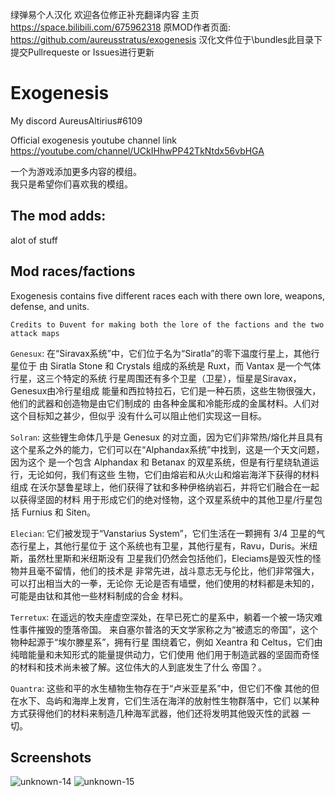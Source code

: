 绿弹易个人汉化 欢迎各位修正补充翻译内容
主页 https://space.bilibili.com/675962318
原MOD作者页面: https://github.com/aureusstratus/exogenesis
汉化文件位于\bundles此目录下 提交Pullrequeste or Issues进行更新
# Exogenesis

My discord AureusAltirius#6109

Official exogenesis youtube channel link https://youtube.com/channel/UCkIHhwPP42TkNtdx56vbHGA

一个为游戏添加更多内容的模组。
<br>我只是希望你们喜欢我的模组。

## The mod adds:

alot of stuff

## Mod races/factions

Exogenesis contains five different races each with there own lore, weapons, defense, and units.

`Credits to Đuvent for making both the lore of the factions and the two attack maps`

`Genesux`: 在“Siravax系统”中，它们位于名为“Siratla”的零下温度行星上，其他行星位于
由 Siratla Stone 和 Crystals 组成的系统是 Ruxt，而 Vantax 是一个气体行星，这三个特定的系统
行星周围还有多个卫星（卫星），恒星是Siravax，Genesux由冷行星组成
能量和西拉特拉石，它们是一种石质，这些生物很强大，他们的武器和创造物是由它们制成的
由各种金属和冷能形成的金属材料。人们对这个目标知之甚少，但似乎
没有什么可以阻止他们实现这一目标。

`Solran`: 这些锂生命体几乎是 Genesux 的对立面，因为它们非常热/熔化并且具有
这个星系之外的能力，它们可以在“Alphandax系统”中找到，这是一个天文问题，因为这个
是一个包含 Alphandax 和 Betanax 的双星系统，但是有行星绕轨道运行，无论如何，我们有这些
生物，它们由熔岩和从火山和熔岩海洋下获得的材料组成
在沃尔瑟鲁星球上，他们获得了钛和多种伊格纳岩石，并将它们融合在一起以获得坚固的材料
用于形成它们的绝对怪物，这个双星系统中的其他卫星/行星包括 Furnius 和 Siten。

`Elecian`: 它们被发现于“Vanstarius System”，它们生活在一颗拥有 3/4 卫星的气态行星上，其他行星位于
这个系统也有卫星，其他行星有，Ravu，Duris。米纽斯，虽然杜里斯和米纽斯没有
卫星我们仍然会包括他们，Eleciams是毁灭性的怪物并且毫不留情，他们的技术是
非常先进，战斗意志无与伦比，他们非常强大，可以打出相当大的一拳，无论你
无论是否有墙壁，他们使用的材料都是未知的，可能是由钛和其他一些材料制成的合金
材料。

`Terretux`: 在遥远的牧夫座虚空深处，在早已死亡的星系中，躺着一个被一场灾难性事件摧毁的堕落帝国。
来自塞尔普洛的天文学家称之为“被遗忘的帝国”，这个物种起源于“埃尔滕星系”，拥有行星
围绕着它，例如 Xeantra 和 Celtus，它们由纯暗能量和未知形式的能量提供动力，它们使用
他们用于制造武器的坚固而奇怪的材料和技术尚未被了解。这位伟大的人到底发生了什么
帝国？。

`Quantra`: 这些和平的水生植物生物存在于“卢米亚星系”中，但它们不像
其他的但在水下、岛屿和海岸上发育，它们生活在海洋的放射性生物群落中，它们
以某种方式获得他们的材料来制造几种海军武器，他们还将发明其他毁灭性的武器
一切。

## Screenshots

![unknown-14](https://user-images.githubusercontent.com/68311340/118233805-7227c080-b460-11eb-99cd-5ab35cecb273.png)
![unknown-15](https://user-images.githubusercontent.com/68311340/118233809-7358ed80-b460-11eb-8077-b3304aab2e0d.png)
